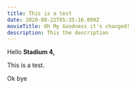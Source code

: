 ```yaml
---
title: This is a test
date: 2020-08-22T05:35:16.099Z
movieTitle: Oh My Goodness it's changed!
description: This the description
---
```

Hello **Stadium 4,**

This is a test.



Ok bye